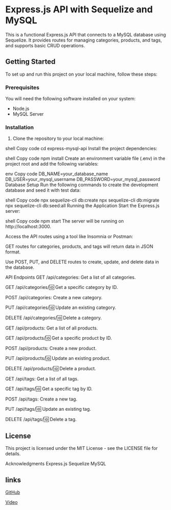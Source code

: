 # Express.js API with Sequelize and MySQL

This is a functional Express.js API that connects to a MySQL database using Sequelize. It provides routes for managing categories, products, and tags, and supports basic CRUD operations.

## Getting Started

To set up and run this project on your local machine, follow these steps:

### Prerequisites

You will need the following software installed on your system:

- Node.js
- MySQL Server

### Installation

1. Clone the repository to your local machine:

shell
Copy code
cd express-mysql-api
Install the project dependencies:

shell
Copy code
npm install
Create an environment variable file (.env) in the project root and add the following variables:

env
Copy code
DB_NAME=your_database_name
DB_USER=your_mysql_username
DB_PASSWORD=your_mysql_password
Database Setup
Run the following commands to create the development database and seed it with test data:

shell
Copy code
npx sequelize-cli db:create
npx sequelize-cli db:migrate
npx sequelize-cli db:seed:all
Running the Application
Start the Express.js server:

shell
Copy code
npm start
The server will be running on http://localhost:3000.

Access the API routes using a tool like Insomnia or Postman:

GET routes for categories, products, and tags will return data in JSON format.

Use POST, PUT, and DELETE routes to create, update, and delete data in the database.

API Endpoints
GET /api/categories: Get a list of all categories.

GET /api/categories/:id: Get a specific category by ID.

POST /api/categories: Create a new category.

PUT /api/categories/:id: Update an existing category.

DELETE /api/categories/:id: Delete a category.

GET /api/products: Get a list of all products.

GET /api/products/:id: Get a specific product by ID.

POST /api/products: Create a new product.

PUT /api/products/:id: Update an existing product.

DELETE /api/products/:id: Delete a product.

GET /api/tags: Get a list of all tags.

GET /api/tags/:id: Get a specific tag by ID.

POST /api/tags: Create a new tag.

PUT /api/tags/:id: Update an existing tag.

DELETE /api/tags/:id: Delete a tag.

## License

This project is licensed under the MIT License - see the LICENSE file for details.

Acknowledgments
Express.js
Sequelize
MySQL

## links

[GitHub](https://github.com/M1TCH3llM/employee)

[Video](https://drive.google.com/file/d/1fxyw3AaDcUfbZ_SsP24VcwGajwW5SxGg/view)
